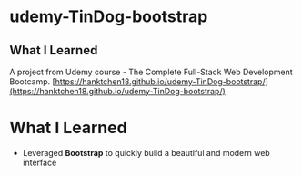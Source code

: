 # udemy-TinDog-bootstrap
## What I Learned
A project from Udemy course - The Complete Full-Stack Web Development Bootcamp.
[https://hanktchen18.github.io/udemy-TinDog-bootstrap/](https://hanktchen18.github.io/udemy-TinDog-bootstrap/)

# What I Learned
* Leveraged **Bootstrap** to quickly build a beautiful and modern web interface